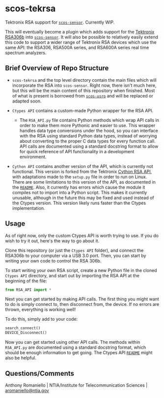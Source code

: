 scos-tekrsa
============

Tektronix RSA support for [`scos-sensor`](https://github.com/NTIA/scos-sensor). Currently WIP.

This will eventually become a plugin which adds support for the [Tektronix RSA306b](https://www.tek.com/spectrum-analyzer/rsa306) into [`scos-sensor`](https://github.com/NTIA/scos-sensor). It will also be possible to relatively easily extend this code to support a wider range of Tektronix RSA devices which use the same API: the RSA306, RSA500A series, and RSA600A series real time spectrum analyzers. 

Brief Overview of Repo Structure
--------------------------------

- `scos-tekrsa` and the top level directory contain the main files which will incorporate the RSA into `scos-sensor`. Right now, there isn't much here, but this will be the main content of this repository when finished. Most of what is present is borrowed from [`scos-usrp`](https://github.com/NTIA/scos-usrp) and will be replaced or adapted soon.

- `Ctypes API` contains a custom-made Python wrapper for the RSA API.
	- The `RSA_API.py` file contains Python methods which wrap API calls in order to make them more Pythonic and easier to use. This wrapper handles data type conversions under the hood, so you can interface with the RSA using standard Python data types, instead of worrying about converting to the proper C data types for every function call. API calls are documented using a standard docstring format to allow for quick reference of API functionality in a development environment.

- `Cython API` contains another version of the API, which is currently not functional. This version is forked from the Tektronix [Cython RSA API](https://github.com/tektronix/RSA_API/tree/master/Python/Cython%20Version), with adaptations made to the `setup.py` file in order to run on Linux. There are some limitations to this version of the API, as documented in the [`README`](https://github.com/NTIA/scos-tekrsa/blob/master/Cython%20API/README.md). Also, it currently has errors which cause the module it compiles not to import into a Python script. This makes it currently unusable, although in the future this may be fixed and used instead of the Ctypes version. This version likely runs faster than the Ctypes implementation.

Usage
-----
As of right now, only the custom Ctypes API is worth trying to use. If you do wish to try it out, here's the way to go about it.

Clone this repository (or just the `Ctypes API` folder), and connect the RSA306b to your computer via a USB 3.0 port. Then, you can start by writing your own code to control the RSA 306b.

To start writing your own RSA script, create a new Python file in the cloned `Ctypes API` directory, and start out by importing the RSA API at the beginning of the file:

```python
from RSA_API import *
```

Next you can get started by making API calls. The first thing you might want to do is simply connect to, then disconnect from, the device. If no errors are thrown, everything is working well!

To do this, simply add to your code:

```python
search_connect()
DEVICE_Disconnect()
```

Now you can get started using other API calls. The methods within `RSA_API.py` are documented using a standard docstring format, which should be enough information to get going. The Ctypes API [`README`](https://github.com/NTIA/scos-tekrsa/blob/master/Ctypes%20API/README.md) might also be helpful.

Questions/Comments
------------------
Anthony Romaniello | NTIA/Institute for Telecommunication Sciences | aromaniello@ntia.gov